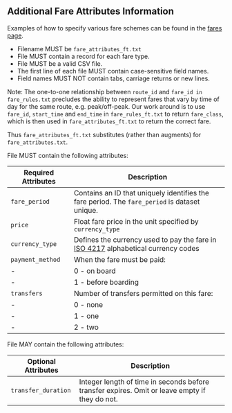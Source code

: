 ## Additional Fare Attributes Information

Examples of how to specify various fare schemes can be found in the [fares page](../fares.md).

 *  Filename MUST be `fare_attributes_ft.txt`
 *  File MUST contain a record for each fare type.
 *  File MUST be a valid CSV file.
 *  The first line of each file MUST contain case-sensitive field names.
 *  Field names MUST NOT contain tabs, carriage returns or new lines.
 
 
Note: The one-to-one relationship between `route_id` and `fare_id in` `fare_rules.txt` precludes 
the ability to represent fares that vary by time of day for the same route, 
e.g. peak/off-peak. Our work around is to use `fare_id`, `start_time` and `end_time` in 
`fare_rules_ft.txt` to return `fare_class`, which is then used in `fare_attributes_ft.txt` 
to return the correct fare. 

Thus `fare_attributes_ft.txt` substitutes (rather than augments) for `fare_attributes.txt`.

File MUST contain the following attributes:

Required Attributes	| Description										
----------			| -------------		
`fare_period`		| Contains an ID that uniquely identifies the fare period.  The `fare_period` is dataset unique.
`price`				| Float fare price in the unit specified by `currency_type`
`currency_type`		| Defines the currency used to pay the fare in [ISO 4217](http://en.wikipedia.org/wiki/ISO_4217) alphabetical currency codes
`payment_method`	| When the fare must be paid:
-					| 0 - on board
-					| 1 - before boarding
`transfers`			| Number of transfers permitted on this fare:
-					| 0 - none
-					| 1 - one
-					| 2 - two

File MAY contain the following attributes:

Optional Attributes	| Description										
----------			| -------------		
`transfer_duration`	| Integer length of time in seconds before transfer expires.  Omit or leave empty if they do not.

